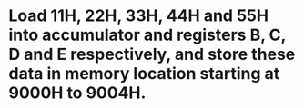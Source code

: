 # Load 11H, 22H, 33H, 44H and 55H into accumulator and registers B, C, D and E respectively, and store these data in memory location starting at 9000H to 9004H. 
